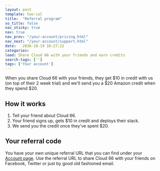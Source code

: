 ```yaml
---
layout: post
template: two-col
title:  "Referral program"
so_title: false
nav_sticky: true
nav: true
nav_prev: "/your-account/pricing.html"
nav_next: "/your-account/support.html"
date:   2036-10-19 16:27:22
categories: 
lead: Share Cloud 66 with your friends and earn credits
search-tags: ['']
tags: ['Your account']
---
```


When you share Cloud 66 with your friends, they get $10 in credit with us (on top of their 2 week trial) and we'll send you a $20 Amazon credit when they spend $20.

## How it works
1. Tell your friend about Cloud 66.
2. Your friend signs up, gets $10 in credit and deploys their stack.
3. We send you the credit once they've spent $20.

## Your referral code
You have your own unique referral URL that you can find under your [Account page](https://app.cloud66.com/accounts/refer). Use the referral URL to share Cloud 66 with your friends on Facebook, Twitter or just by good old fashioned email.